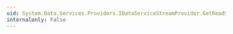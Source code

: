 ```yaml
---
uid: System.Data.Services.Providers.IDataServiceStreamProvider.GetReadStream(System.Object,System.String,System.Nullable{System.Boolean},System.Data.Services.DataServiceOperationContext)
internalonly: False
---
```

